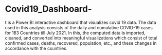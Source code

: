 # Covid19_Dashboard-
t is a Power BI interactive dashboard that visualizes covid 19 data. The data used in this analysis consists of the daily and cumulative COVID-19 cases for 183 Countries till July 2021. In this, the computed data is imported, cleaned, and converted into meaningful visualizations which consist of total confirmed cases, deaths, recovered, population, etc., and these changes in accordance with the countries. 
